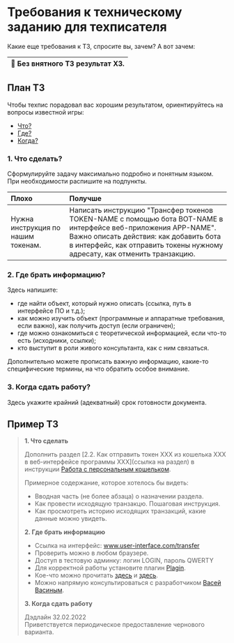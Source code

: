 # Требования к техническому заданию для техписателя

Какие еще требования к ТЗ, спросите вы, зачем? А вот зачем:

| 🔴 Без внятного ТЗ результат ХЗ.|
|---|
  
## План ТЗ
Чтобы техпис порадовал вас хорошим результатом, ориентируйтесь на вопросы известной игры:
- [Что?](#1-что-сделать)
- [Где?](#2-где-брать-информацию)
- [Когда?](#3-когда-сдать-работу)

### 1. Что сделать?
Сформулируйте задачу максимально подробно и понятным языком. При необходимости распишите на подпункты.

| Плохо| Получше|
|:---|:---|
| Нужна инструкция по нашим токенам.| Написать инструкцию "Трансфер токенов TOKEN-NAME с помощью бота BOT-NAME в интерфейсе веб-приложения APP-NAME". Важно описать действия: как добавить бота в интерфейс, как отправить токены нужному адресату, как отменить транзакцию.|

### 2. Где брать информацию?
Здесь напишите:
- где найти объект, который нужно описать (ссылка, путь в интерфейсе ПО и т.д.);
- как можно изучить объект (программные и аппаратные требования, если важно), как получить доступ (если ограничен);
- где можно ознакомиться с теоретической информацией, если что-то есть (исходники, ссылки);
- кто выступит в роли живого консультанта, как с ним связаться.

Дополнительно можете прописать важную информацию, какие-то специфические термины, на что обратить особое внимание.

### 3. Когда сдать работу?
Здесь укажите крайний (адекватный) срок готовности документа.

## Пример ТЗ

> **1. Что сделать**  
> 
> Дополнить раздел [2.2. Как отправить токен ХХХ из кошелька ХХХ в веб-интерфейсе программы ХХХ](ссылка на раздел) в инструкции [Работа с персональным кошельком](ссылка).
> 
> Примерное содержание, которое хотелось бы видеть:
> - Вводная часть (не более абзаца) о назначении раздела.
> - Как провести исходящую транзакцю. Пошаговая инструкция.
> - Как просмотреть историю исходящих транзакций, какие данные можно увидеть.
> 
> **2. Где брать информацию**
> 
> - Ссылка на интерфейс: www.user-interface.com/transfer
> - Проверить можно в любом браузере.
> - Доступ в тестовую админку: логин LOGIN, пароль QWERTY
> - Для корректной работы установите плагин [Plagin](ссылка-на-плагин).
> - Кое-что можно прочитать [здесь](ссылка) и [здесь](ссылка).
> - Можно напрямую консультироваться с разработчиком [Васей Васиным](ссылка-на-контакт).
> 
> **3. Когда сдать работу**
> 
> Дэдлайн 32.02.2022  
> Приветствуется периодическое предоставление чернового варианта.

